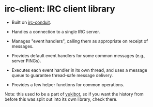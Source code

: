 # irc-client: IRC client library

 - Built on [irc-conduit][].

 - Handles a connection to a single IRC server.

 - Manages "event handlers", calling them as appropriate on receipt of
   messages.

 - Provides default event handlers for some common messages (e.g.,
   server PINGs).

 - Executes each event handler in its own thread, and uses a message
   queue to guarantee thread-safe message delivery.

 - Provides a few helper functions for common operations.

Note: this used to be a part of [yukibot][], so if you want the
history from before this was split out into its own library, check
there.

[irc-conduit]: https://hackage.haskell.org/package/irc-conduit
[yukibot]:     https://github.com/barrucadu/yukibot
